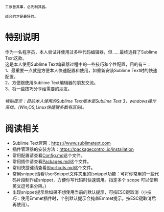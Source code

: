 `工欲善其事，必先利其器。`  

`适合的才是最好的。`  
  
# 特别说明  
作为一名程序员，本人尝试并使用过多种代码编辑器，但……最终选择了Sublime Text这款。  
这是本人使用Sublime Text编辑器过程中的一些技巧和个性配置，目的有三：  
1、最重要一点就是方便本人快速配置和使用，如重新安装Sublime Text时的快速配置。  
2、方便跟使用Sublime Text编辑器的朋友交流。  
3、将一些技巧分享给需要的朋友。  
  
###### 特别提示：目前本人使用的Sublime Text版本是Sublime Text 3，windows操作系统。(Win,OS,Linux快捷键多数有区别)。  
  
# 阅读相关  
* Sublime Text官网：<https://www.sublimetext.com>  
* 插件管理器的安装方法：<https://packagecontrol.io/installation>  
* 常用配置请查看[Config.md](Config.md)这个文件。  
* 常用插件请查看[Packages.md](Packages.md)这个文件。  
* 常用快捷键请查看[Shortcuts.md](Shortcuts.md)这个文件。  
* 常用snippet请看UserSnippet文件夹里的(snippet功能：可将你常用的一些代码片段制作成snippet，方便你写代码时快速调用。指定多个 scope 可以使用英文逗号来分隔。)  
* 出现snippet提示后如果不想使用当前的默认提示，可按ESC键取消（小技巧：使用Emmet插件时，个别默认提示会掩盖Emmet提示，按ESC键取消后再使用）。  
